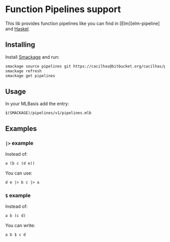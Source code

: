 [eml-pipeline]: https://package.elm-lang.org/packages/elm-lang/core/latest/Basics#(|%3E)
[haskel-pipeline]: https://wiki.haskell.org/$
[smackage]: http://www.elsman.com/lessons/2014/10/02/getting-started-with-smackage

# Function Pipelines support

This lib provides function pipelines like you can find in [Elm][elm-pipeline]
and [Haskel][haskel-pipeline].

## Installing

Install [Smackage][smackage] and run:

```sh
smackage source pipelines git https://cacilhas@bitbucket.org/cacilhas/pipelines.git
smackage refresh
smackage get pipelines
```

## Usage

In your MLBasis add the entry:

```
$(SMACKAGE)/pipelines/v1/pipelines.mlb
```

## Examples

### `|>` example

Instead of:

```sml
a (b c (d e))
```

You can use:

```sml
d e |> b c |> a
```

### `$` example

Instead of:

```sml
a b (c d)
```

You can write:

```sml
a b $ c d
```
